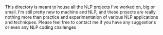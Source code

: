 
This directory is meant to house all the NLP projects I've worked on, big or small. 
I'm still pretty new to machine and NLP, and these projects are really nothing more 
than practice and experimentation of various NLP applications and techniques.
Please feel free to contact me if you have any suggestions or even any NLP coding challenges
